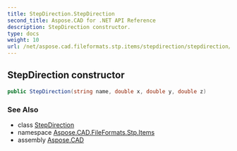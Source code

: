 ```yaml
---
title: StepDirection.StepDirection
second_title: Aspose.CAD for .NET API Reference
description: StepDirection constructor. 
type: docs
weight: 10
url: /net/aspose.cad.fileformats.stp.items/stepdirection/stepdirection/
---
```

## StepDirection constructor

```csharp
public StepDirection(string name, double x, double y, double z)
```

### See Also

* class [StepDirection](../)
* namespace [Aspose.CAD.FileFormats.Stp.Items](../../stepdirection/)
* assembly [Aspose.CAD](../../../)


